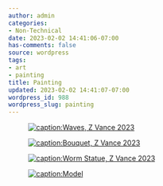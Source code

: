 ```yaml
---
author: admin
categories:
- Non-Technical
date: 2023-02-02 14:41:06-07:00
has-comments: false
source: wordpress
tags:
- art
- painting
title: Painting
updated: 2023-02-02 14:41:07-07:00
wordpress_id: 988
wordpress_slug: painting
---
```

<figure class="wp-block-gallery has-nested-images columns-default is-cropped wp-block-gallery-1 is-layout-flex wp-block-gallery-is-layout-flex" markdown="1">

[![caption:Waves, Z Vance 2023](../wp-content/uploads/2023/02/waves-1014x1024.jpg)](../wp-content/uploads/2023/02/waves.jpg)

</figure>

<figure class="wp-block-gallery has-nested-images columns-default is-cropped wp-block-gallery-2 is-layout-flex wp-block-gallery-is-layout-flex" markdown="1">

[![caption:Bouquet, Z Vance 2023](../wp-content/uploads/2023/02/small-977x1024.jpg)](../wp-content/uploads/2023/02/small.jpg)

</figure>

<figure class="wp-block-gallery has-nested-images columns-default is-cropped wp-block-gallery-3 is-layout-flex wp-block-gallery-is-layout-flex" markdown="1">

[![caption:Worm Statue, Z Vance 2023](../wp-content/uploads/2023/02/art1-crop-448x1024.jpg)](../wp-content/uploads/2023/02/art1-crop.jpg)

[![caption:Model](../wp-content/uploads/2023/02/statue1-crop-635x1024.jpg)](../wp-content/uploads/2023/02/statue1-crop.jpg)

</figure>
